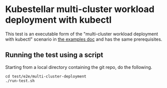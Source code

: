 # Kubestellar multi-cluster workload deployment with kubectl

This test is an executable form of the "multi-cluster workload deployment with kubectl" scenario in [the examples doc](../../../docs/content/v0.20/examples.md) and has the same prerequisites.

## Running the test using a script

Starting from a local directory containing the git repo, do the following.

```
cd test/e2e/multi-cluster-deployment
./run-test.sh
```
